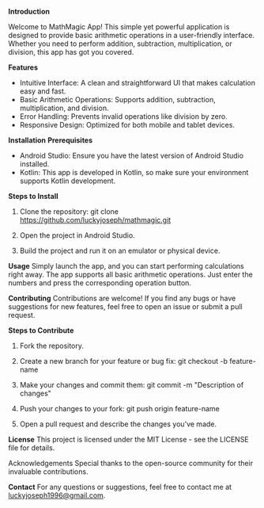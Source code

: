**Introduction**

Welcome to MathMagic App! This simple yet powerful application is designed to provide basic arithmetic operations in a user-friendly interface. 
Whether you need to perform addition, subtraction, multiplication, or division, this app has got you covered.

**Features**
- Intuitive Interface: A clean and straightforward UI that makes calculation easy and fast.
- Basic Arithmetic Operations: Supports addition, subtraction, multiplication, and division.
- Error Handling: Prevents invalid operations like division by zero.
- Responsive Design: Optimized for both mobile and tablet devices.

**Installation**
**Prerequisites**
- Android Studio: Ensure you have the latest version of Android Studio installed.
- Kotlin: This app is developed in Kotlin, so make sure your environment supports Kotlin development.

**Steps to Install**

1. Clone the repository:
git clone https://github.com/luckyjoseph/mathmagic.git

2. Open the project in Android Studio.
3. Build the project and run it on an emulator or physical device.

**Usage**
Simply launch the app, and you can start performing calculations right away. The app supports all basic arithmetic operations. Just enter the numbers and press the corresponding operation button.

**Contributing**
Contributions are welcome! If you find any bugs or have suggestions for new features, feel free to open an issue or submit a pull request.

**Steps to Contribute**
1. Fork the repository.
2. Create a new branch for your feature or bug fix:
git checkout -b feature-name

3. Make your changes and commit them:
git commit -m "Description of changes"

4. Push your changes to your fork:
git push origin feature-name

5. Open a pull request and describe the changes you’ve made.

**License**
This project is licensed under the MIT License - see the LICENSE file for details.

Acknowledgements
Special thanks to the open-source community for their invaluable contributions.

**Contact**
For any questions or suggestions, feel free to contact me at luckyjoseph1996@gmail.com.
